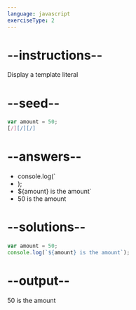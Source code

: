 ```yaml
---
language: javascript
exerciseType: 2
---
```


# --instructions--

Display a template literal

# --seed--

```javascript
var amount = 50;
[/][/][/]
```

# --answers--

- console.log(`
- );
- ${amount} is the amount`
- 50 is the amount

# --solutions--

```javascript
var amount = 50;
console.log(`${amount} is the amount`);
```

# --output--

50 is the amount
